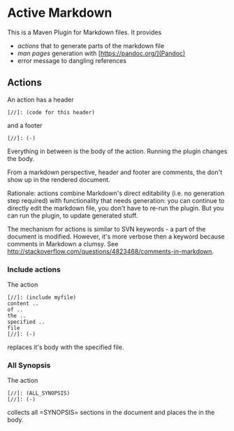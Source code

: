 # Active Markdown 

This is a Maven Plugin for Markdown files. It provides
* *actions* that to generate parts of the markdown file
* *man pages* generation with [https://pandoc.org/](Pandoc)
* error message to dangling references


## Actions

An action has a header

    [//]: (code for this header)
  
and a footer

    [//]: (-)
  
Everything in between is the body of the action. Running the plugin changes the body.

From a markdown perspective, header and footer are comments, the don't show up in the rendered document.

Rationale: actions combine Markdown's direct editability (i.e. no generation step required) with functionality
that needs generation: you can continue to directly edit the markdown file, you don't have to re-run the plugin.
But you can run the plugin, to update generated stuff.

The mechanism for actions is similar to SVN keywords - a part of the document is modified. However, it's more 
verbose then a keyword because comments in Markdown a clumsy. See http://stackoverflow.com/questions/4823468/comments-in-markdown.


### Include actions

The action 

    [//]: (include myfile)
    content ..
    of ..
    the ..
    specified ..
    file 
    [//]: (-)
    
replaces it's body with the specified file.

### All Synopsis

The action

    [//]: (ALL_SYNOPSIS)
    [//]: (-)
   
collects all =SYNOPSIS= sections in the document and places the in the body.
    